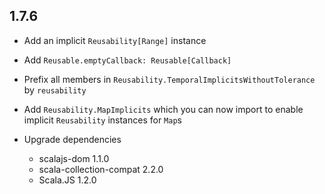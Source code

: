 ## 1.7.6

* Add an implicit `Reusability[Range]` instance
* Add `Reusable.emptyCallback: Reusable[Callback]`
* Prefix all members in `Reusability.TemporalImplicitsWithoutTolerance` by `reusability`
* Add `Reusability.MapImplicits` which you can now import to enable implicit `Reusability` instances for `Map`s

* Upgrade dependencies
  * scalajs-dom 1.1.0
  * scala-collection-compat 2.2.0
  * Scala.JS 1.2.0
